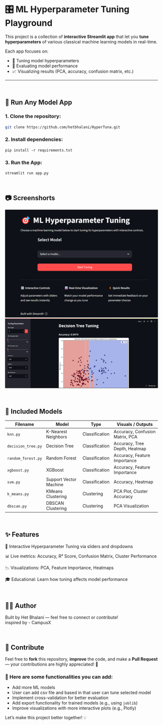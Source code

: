 # 🎛️ ML Hyperparameter Tuning Playground

This project is a collection of **interactive Streamlit app** that let you **tune hyperparameters** of various classical machine learning models in real-time.


Each app focuses on:
- 🎯 Tuning model hyperparameters
- 🧪 Evaluating model performance
- 📈 Visualizing results (PCA, accuracy, confusion matrix, etc.)

---
<br>

## 🚀 Run Any Model App

### 1. Clone the repository:
```bash
git clone https://github.com/hetbhalani/HyperTuna.git
```

### 2. Install dependencies:
```
pip install -r requirements.txt
```

### 3. Run the App:
```
streamlit run app.py
```

<br>

## 📷 Screenshorts

<p align="center">
  <img src="./imgs/home.png" width="1000px" />
  <img src="./imgs/ex.png" />
</p>

<br>

## 🧠 Included Models

| Filename           | Model                  | Type           | Visuals / Outputs               |
|--------------------|------------------------|----------------|---------------------------------|
| `knn.py`           | K-Nearest Neighbors    | Classification | Accuracy, Confusion Matrix, PCA |
| `decision_tree.py` | Decision Tree          | Classification | Accuracy, Tree Depth, Heatmap   |
| `random_forest.py` | Random Forest          | Classification | Accuracy, Feature Importance    |
| `xgboost.py`       | XGBoost                | Classification | Accuracy, Feature Importance    |
| `svm.py`           | Support Vector Machine | Classification | Accuracy, Heatmap               |
| `k_means.py`       | KMeans Clustering      | Clustering     | PCA Plot, Cluster Accuracy      |
| `dbscan.py`        | DBSCAN Clustering      | Clustering     | PCA Visualization               |

<br>

## ✨ Features
🔧 Interactive Hyperparameter Tuning via sliders and dropdowns

📊 Live metrics: Accuracy, R² Score, Confusion Matrix, Cluster Performance

📉 Visualizations: PCA, Feature Importance, Heatmaps

🎓 Educational: Learn how tuning affects model performance

<br>

## 👨‍💻 Author
Built by Het Bhalani — feel free to connect or contribute!<br>
inspired by - CampusX

<br>

## 🤝 Contribute

Feel free to **fork** this repository, **improve** the code, and make a **Pull Request** — your contributions are highly appreciated! 🚀

### 🔧 Here are some functionalities you can add:
- Add more ML models
- User can add csv file and based in that user can tune selected model
- Implement cross-validation for better evaluation
- Add export functionality for trained models (e.g., using `joblib`)
- Improve visualizations with more interactive plots (e.g., Plotly)

Let’s make this project better together! 💡
